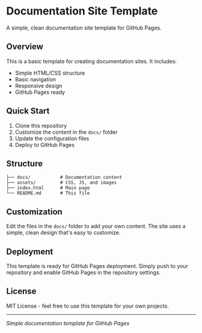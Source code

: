 # Documentation Site Template

A simple, clean documentation site template for GitHub Pages.

## Overview

This is a basic template for creating documentation sites. It includes:

- Simple HTML/CSS structure
- Basic navigation
- Responsive design
- GitHub Pages ready

## Quick Start

1. Clone this repository
2. Customize the content in the `docs/` folder
3. Update the configuration files
4. Deploy to GitHub Pages

## Structure

```
├── docs/           # Documentation content
├── assets/         # CSS, JS, and images
├── index.html      # Main page
└── README.md       # This file
```

## Customization

Edit the files in the `docs/` folder to add your own content. The site uses a simple, clean design that's easy to customize.

## Deployment

This template is ready for GitHub Pages deployment. Simply push to your repository and enable GitHub Pages in the repository settings.

## License

MIT License - feel free to use this template for your own projects.

---

*Simple documentation template for GitHub Pages*
